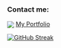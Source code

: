 ### Contact me:

<a href="https://www.linkedin.com/in/tara-tohidi/" target="_blank"><img align="center" src="https://img.shields.io/badge/linkedin-%230077B5.svg?style=for-the-badge&logo=linkedin&logoColor=white" /></a>
<a href="https://taratohidi.netlify.app/" target="_blank"> My Portfolio </a>

[![GitHub Streak](https://github-readme-streak-stats.herokuapp.com?user=taratohidi&theme=calm)](https://git.io/streak-stats)
